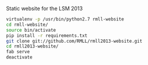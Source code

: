 Static website for the LSM 2013

```bash
virtualenv -p /usr/bin/python2.7 rmll-website
cd rmll-website/
source bin/activate
pip install -r requirements.txt
git clone git://github.com/RMLL/rmll2013-website.git
cd rmll2013-website/
fab serve
deactivate
```

